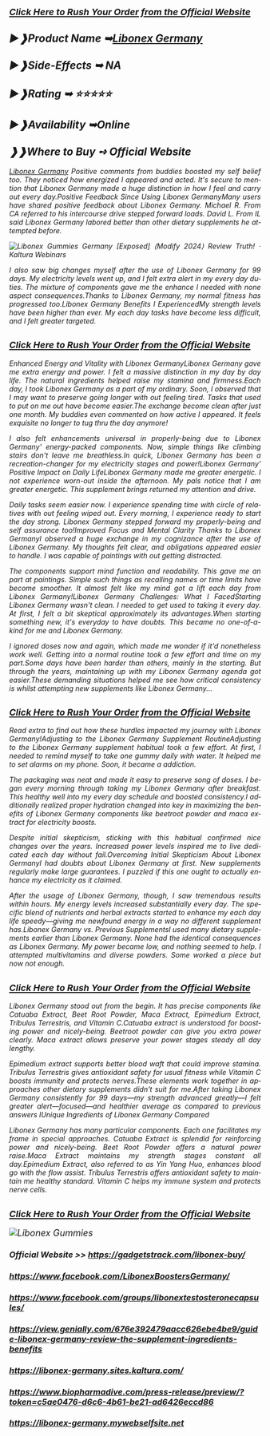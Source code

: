 <h2 align="justify"><em><a href="https://gadgetstrack.com/libonex-buy/"><span style="font-size: large;"><span lang="en-US">Click Here to Rush Your Order from the Official Website</span></span></a></em></h2>
<h2 align="justify"><em>►❱<span lang="en-US">Product Name ➥</span><a href="https://gadgetstrack.com/libonex-buy/"><span lang="en-US">Libonex Germany</span></a></em></h2>
<h2 lang="en-US" align="justify"><em>►❱Side-Effects ➥ NA</em></h2>
<h2 lang="en-US" align="justify"><em>►❱Rating ➥ ⭐⭐⭐⭐⭐</em></h2>
<h2 lang="en-US" align="justify"><em>►❱Availability ➥Online</em></h2>
<h2 lang="en-US" align="justify"><em>❱❱Where to Buy ➺ Official Website</em></h2>
<p lang="en-US" align="justify"><em><a href="https://gadgetstrack.com/libonex-buy/">Libonex Germany</a> Positive comments from buddies boosted my self belief too. They noticed how energized I appeared and acted. It's secure to mention that Libonex Germany made a huge distinction in how I feel and carry out every day.Positive Feedback Since Using Libonex GermanyMany users have shared positive feedback about Libonex Germany. Michael R. From CA referred to his intercourse drive stepped forward loads. David L. From IL said Libonex Germany labored better than other dietary supplements he attempted before.</em></p>
<p lang="en-US" align="justify"><em><img src="https://cfvod.kaltura.com/p/6075742/sp/607574200/thumbnail/entry_id/1_cbi5gmn0/version/100001/height/1080/width/1920/nearest_aspect_ratio/1" alt="Libonex Gummies Germany [Exposed] ⟨Modify 2024⟩ Review Truth! &middot; Kaltura  Webinars" /></em></p>
<p lang="en-US" align="justify"><em>I also saw big changes myself after the use of Libonex Germany for 99 days. My electricity levels went up, and I felt extra alert in my every day duties. The mixture of components gave me the enhance I needed with none aspect consequences.Thanks to Libonex Germany, my normal fitness has progressed too.Libonex Germany Benefits I ExperiencedMy strength levels have been higher than ever. My each day tasks have become less difficult, and I felt greater targeted.</em></p>
<h2 align="justify"><em><a href="https://gadgetstrack.com/libonex-buy/"><span style="font-size: large;"><span lang="en-US">Click Here to Rush Your Order from the Official Website</span></span></a></em></h2>
<p lang="en-US" align="justify"><em>Enhanced Energy and Vitality with Libonex GermanyLibonex Germany gave me extra energy and power. I felt a massive distinction in my day by day life. The natural ingredients helped raise my stamina and firmness.Each day, I took Libonex Germany as a part of my ordinary. Soon, I observed that I may want to preserve going longer with out feeling tired. Tasks that used to put on me out have become easier.The exchange become clean after just one month. My buddies even commented on how active I appeared. It feels exquisite no longer to tug thru the day anymore!</em></p>
<p lang="en-US" align="justify"><em>I also felt enhancements universal in properly-being due to Libonex Germany' energy-packed components. Now, simple things like climbing stairs don't leave me breathless.In quick, Libonex Germany has been a recreation-changer for my electricity stages and power!Libonex Germany' Positive Impact on Daily LifeLibonex Germany made me greater energetic. I not experience worn-out inside the afternoon. My pals notice that I am greater energetic. This supplement brings returned my attention and drive.</em></p>
<p lang="en-US" align="justify"><em>Daily tasks seem easier now. I experience spending time with circle of relatives with out feeling wiped out. Every morning, I experience ready to start the day strong. Libonex Germany stepped forward my properly-being and self assurance too!Improved Focus and Mental Clarity Thanks to Libonex GermanyI observed a huge exchange in my cognizance after the use of Libonex Germany. My thoughts felt clear, and obligations appeared easier to handle. I was capable of paintings with out getting distracted.</em></p>
<p lang="en-US" align="justify"><em>The components support mind function and readability. This gave me an part at paintings. Simple such things as recalling names or time limits have become smoother. It almost felt like my mind got a lift each day from Libonex Germany!Libonex Germany Challenges: What I FacedStarting Libonex Germany wasn't clean. I needed to get used to taking it every day. At first, I felt a bit skeptical approximately its advantages.When starting something new, it's everyday to have doubts. This became no one-of-a-kind for me and Libonex Germany.</em></p>
<p lang="en-US" align="justify"><em>I ignored doses now and again, which made me wonder if it'd nonetheless work well. Getting into a normal routine took a few effort and time on my part.Some days have been harder than others, mainly in the starting. But through the years, maintaining up with my Libonex Germany agenda got easier.These demanding situations helped me see how critical consistency is whilst attempting new supplements like Libonex Germany...</em></p>
<h2 align="justify"><em><a href="https://gadgetstrack.com/libonex-buy/"><span style="font-size: large;"><span lang="en-US">Click Here to Rush Your Order from the Official Website</span></span></a></em></h2>
<p lang="en-US" align="justify"><em>Read extra to find out how these hurdles impacted my journey with Libonex Germany!Adjusting to the Libonex Germany Supplement RoutineAdjusting to the Libonex Germany supplement habitual took a few effort. At first, I needed to remind myself to take one gummy daily with water. It helped me to set alarms on my phone. Soon, it became a addiction.</em></p>
<p lang="en-US" align="justify"><em>The packaging was neat and made it easy to preserve song of doses. I began every morning through taking my Libonex Germany after breakfast. This healthy well into my every day schedule and boosted consistency.I additionally realized proper hydration changed into key in maximizing the benefits of Libonex Germany components like beetroot powder and maca extract for electricity boosts.</em></p>
<p lang="en-US" align="justify"><em>Despite initial skepticism, sticking with this habitual confirmed nice changes over the years. Increased power levels inspired me to live dedicated each day without fail.Overcoming Initial Skepticism About Libonex GermanyI had doubts about Libonex Germany at first. New supplements regularly make large guarantees. I puzzled if this one ought to actually enhance my electricity as it claimed.</em></p>
<p lang="en-US" align="justify"><em>After the usage of Libonex Germany, though, I saw tremendous results within hours. My energy levels increased substantially every day. The specific blend of nutrients and herbal extracts started to enhance my each day life speedy&mdash;giving me newfound energy in a way no different supplement has.Libonex Germany vs. Previous SupplementsI used many dietary supplements earlier than Libonex Germany. None had the identical consequences as Libonex Germany. My power became low, and nothing seemed to help. I attempted multivitamins and diverse powders. Some worked a piece but now not enough.</em></p>
<h2 align="justify"><em><a href="https://gadgetstrack.com/libonex-buy/"><span style="font-size: large;"><span lang="en-US">Click Here to Rush Your Order from the Official Website</span></span></a></em></h2>
<p lang="en-US" align="justify"><em>Libonex Germany stood out from the begin. It has precise components like Catuaba Extract, Beet Root Powder, Maca Extract, Epimedium Extract, Tribulus Terrestris, and Vitamin C.Catuaba extract is understood for boosting power and nicely-being. Beetroot powder can give you extra power clearly. Maca extract allows preserve your power stages steady all day lengthy.</em></p>
<p lang="en-US" align="justify"><em>Epimedium extract supports better blood waft that could improve stamina. Tribulus Terrestris gives antioxidant safety for usual fitness while Vitamin C boosts immunity and protects nerves.These elements work together in approaches other dietary supplements didn't suit for me.After taking Libonex Germany consistently for 99 days&mdash;my strength advanced greatly&mdash;I felt greater alert&mdash;focused&mdash;and healthier average as compared to previous answers IUnique Ingredients of Libonex Germany Compared</em></p>
<p lang="en-US" align="justify"><em>Libonex Germany has many particular components. Each one facilitates my frame in special approaches. Catuaba Extract is splendid for reinforcing power and nicely-being. Beet Root Powder offers a natural power raise.Maca Extract maintains my strength stages constant all day.Epimedium Extract, also referred to as Yin Yang Huo, enhances blood go with the flow assist. Tribulus Terrestris offers antioxidant safety to maintain me healthy standard. Vitamin C helps my immune system and protects nerve cells.</em></p>
<h2 align="justify"><em><a href="https://gadgetstrack.com/libonex-buy/"><span style="font-size: large;"><span lang="en-US">Click Here to Rush Your Order from the Official Website</span></span></a></em></h2>
<p><em><span style="font-size: large;"><span lang="en-US"><img src="https://encrypted-tbn0.gstatic.com/images?q=tbn:ANd9GcQunn_kvxy-kchjGfV_bPpnDyzka7C1hQocWBTEy6ybnJ2lblrITbdwiafoQqYIyHFwNKw&amp;usqp=CAU" alt="Libonex Gummies" /></span></span></em></p>
<h3 lang="en-US" align="justify"><em><strong>Official Website &gt;&gt;</strong> <a href="https://gadgetstrack.com/libonex-buy/">https://gadgetstrack.com/libonex-buy/</a></em></h3>
<h3 lang="en-US" align="justify"><em><a href="https://www.facebook.com/LibonexBoostersGermany/">https://www.facebook.com/LibonexBoostersGermany/</a></em></h3>
<h3 lang="en-US" align="justify"><em><a href="https://www.facebook.com/groups/libonextestosteronecapsules/">https://www.facebook.com/groups/libonextestosteronecapsules/</a></em></h3>
<h3 lang="en-US" align="justify"><em><a href="https://view.genially.com/676e392479aacc626ebe4be9/guide-libonex-germany-review-the-supplement-ingredients-benefits">https://view.genially.com/676e392479aacc626ebe4be9/guide-libonex-germany-review-the-supplement-ingredients-benefits</a></em></h3>
<h3 lang="en-US" align="justify"><em><a href="https://libonex-germany.sites.kaltura.com/">https://libonex-germany.sites.kaltura.com/</a></em></h3>
<h3 lang="en-US" align="justify"><em><a href="https://www.biopharmadive.com/press-release/preview/?token=c5ae0476-d6c6-4b61-be21-ad6426eccd86">https://www.biopharmadive.com/press-release/preview/?token=c5ae0476-d6c6-4b61-be21-ad6426eccd86</a></em></h3>
<h3 lang="en-US" align="justify"><em><a href="https://libonex-germany.mywebselfsite.net/">https://libonex-germany.mywebselfsite.net</a></em></h3>
